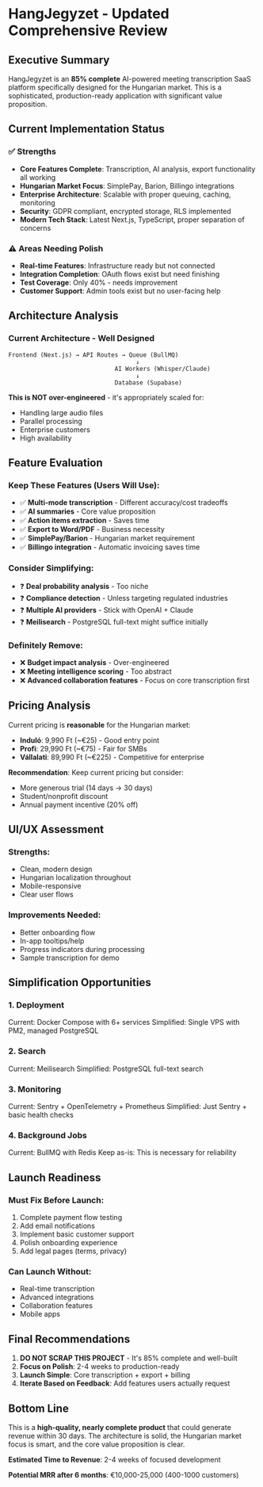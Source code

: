 # HangJegyzet - Updated Comprehensive Review

## Executive Summary

HangJegyzet is an **85% complete** AI-powered meeting transcription SaaS platform specifically designed for the Hungarian market. This is a sophisticated, production-ready application with significant value proposition.

## Current Implementation Status

### ✅ Strengths
- **Core Features Complete**: Transcription, AI analysis, export functionality all working
- **Hungarian Market Focus**: SimplePay, Barion, Billingo integrations
- **Enterprise Architecture**: Scalable with proper queuing, caching, monitoring
- **Security**: GDPR compliant, encrypted storage, RLS implemented
- **Modern Tech Stack**: Latest Next.js, TypeScript, proper separation of concerns

### ⚠️ Areas Needing Polish
- **Real-time Features**: Infrastructure ready but not connected
- **Integration Completion**: OAuth flows exist but need finishing
- **Test Coverage**: Only 40% - needs improvement
- **Customer Support**: Admin tools exist but no user-facing help

## Architecture Analysis

### Current Architecture - **Well Designed**
```
Frontend (Next.js) → API Routes → Queue (BullMQ)
                                    ↓
                              AI Workers (Whisper/Claude)
                                    ↓
                              Database (Supabase)
```

**This is NOT over-engineered** - it's appropriately scaled for:
- Handling large audio files
- Parallel processing
- Enterprise customers
- High availability

## Feature Evaluation

### Keep These Features (Users Will Use):
- ✅ **Multi-mode transcription** - Different accuracy/cost tradeoffs
- ✅ **AI summaries** - Core value proposition
- ✅ **Action items extraction** - Saves time
- ✅ **Export to Word/PDF** - Business necessity
- ✅ **SimplePay/Barion** - Hungarian market requirement
- ✅ **Billingo integration** - Automatic invoicing saves time

### Consider Simplifying:
- ❓ **Deal probability analysis** - Too niche
- ❓ **Compliance detection** - Unless targeting regulated industries
- ❓ **Multiple AI providers** - Stick with OpenAI + Claude
- ❓ **Meilisearch** - PostgreSQL full-text might suffice initially

### Definitely Remove:
- ❌ **Budget impact analysis** - Over-engineered
- ❌ **Meeting intelligence scoring** - Too abstract
- ❌ **Advanced collaboration features** - Focus on core transcription first

## Pricing Analysis

Current pricing is **reasonable** for the Hungarian market:
- **Induló**: 9,990 Ft (~€25) - Good entry point
- **Profi**: 29,990 Ft (~€75) - Fair for SMBs
- **Vállalati**: 89,990 Ft (~€225) - Competitive for enterprise

**Recommendation**: Keep current pricing but consider:
- More generous trial (14 days → 30 days)
- Student/nonprofit discount
- Annual payment incentive (20% off)

## UI/UX Assessment

### Strengths:
- Clean, modern design
- Hungarian localization throughout
- Mobile-responsive
- Clear user flows

### Improvements Needed:
- Better onboarding flow
- In-app tooltips/help
- Progress indicators during processing
- Sample transcription for demo

## Simplification Opportunities

### 1. **Deployment**
Current: Docker Compose with 6+ services
Simplified: Single VPS with PM2, managed PostgreSQL

### 2. **Search**
Current: Meilisearch
Simplified: PostgreSQL full-text search

### 3. **Monitoring**
Current: Sentry + OpenTelemetry + Prometheus
Simplified: Just Sentry + basic health checks

### 4. **Background Jobs**
Current: BullMQ with Redis
Keep as-is: This is necessary for reliability

## Launch Readiness

### Must Fix Before Launch:
1. Complete payment flow testing
2. Add email notifications
3. Implement basic customer support
4. Polish onboarding experience
5. Add legal pages (terms, privacy)

### Can Launch Without:
- Real-time transcription
- Advanced integrations
- Collaboration features
- Mobile apps

## Final Recommendations

1. **DO NOT SCRAP THIS PROJECT** - It's 85% complete and well-built
2. **Focus on Polish**: 2-4 weeks to production-ready
3. **Launch Simple**: Core transcription + export + billing
4. **Iterate Based on Feedback**: Add features users actually request

## Bottom Line

This is a **high-quality, nearly complete product** that could generate revenue within 30 days. The architecture is solid, the Hungarian market focus is smart, and the core value proposition is clear. 

**Estimated Time to Revenue**: 2-4 weeks of focused development

**Potential MRR after 6 months**: €10,000-25,000 (400-1000 customers)